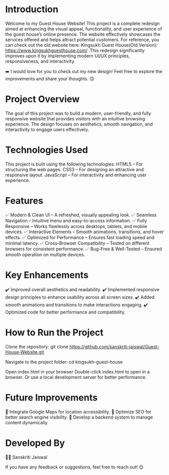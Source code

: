 # Introduction
Welcome to my Guest House Website! This project is a complete redesign aimed at enhancing the visual appeal, functionality, and user experience of the guest house’s online presence. The website effectively showcases the services offered and helps attract potential customers.
For reference, you can check out the old website here: Kingsukh Guest House(Old Version): https://www.kingsukhguesthouse.com/  .This redesign significantly improves upon it by implementing modern UI/UX principles, responsiveness, and interactivity.

➡️ I would love for you to check out my new design! Feel free to explore the improvements and share your thoughts. 😊

# Project Overview
The goal of this project was to build a modern, user-friendly, and fully responsive website that provides visitors with an intuitive browsing experience. The design focuses on aesthetics, smooth navigation, and interactivity to engage users effectively.

# Technologies Used
This project is built using the following technologies:
HTML5 – For structuring the web pages.
CSS3 – For designing an attractive and responsive layout.
JavaScript – For interactivity and enhancing user experience.

# Features
✅ Modern & Clean UI – A refreshed, visually appealing look.
✅ Seamless Navigation – Intuitive menu and easy-to-access information.
✅ Fully Responsive – Works flawlessly across desktops, tablets, and mobile devices.
✅ Interactive Elements – Smooth animations, transitions, and hover effects.
✅ Optimized for Performance – Ensures fast loading speed and minimal latency.
✅ Cross-Browser Compatibility – Tested on different browsers for consistent performance.
✅ Bug-Free & Well-Tested – Ensured smooth operation on multiple devices.

# Key Enhancements
✔️ Improved overall aesthetics and readability.
✔️ Implemented responsive design principles to enhance usability across all screen sizes.
✔️ Added smooth animations and transitions to make interactions engaging.
✔️ Optimized code for better performance and compatibility.

# How to Run the Project
Clone the repository:
git clone https://github.com/sanskriti-jaiswal/Guest-House-Website.git

Navigate to the project folder:
cd kingsukh-guest-house

Open index.html in your browser
Double-click index.html to open in a browser.
Or use a local development server for better performance.

# Future Improvements
🔹 Integrate Google Maps for location accessibility.
🔹 Optimize SEO for better search engine visibility.
🔹 Develop a backend system to manage content dynamically.

# Developed By
👩‍💻 Sanskriti Jaiswal

If you have any feedback or suggestions, feel free to reach out! 😊

